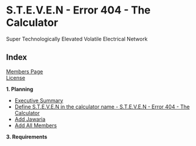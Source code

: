 # S.T.E.V.E.N - Error 404 - The Calculator
Super Technologically Elevated Volatile Electrical Network

## Index

[Members Page](https://github.com/solarZoey/CYBR_404_Project1_Team4/blob/main/Week_1/Members_Page.md)<br>
[License](https://github.com/solarZoey/CYBR_404_Project1_Team4/blob/main/README.md)

**1. Planning**

   - [Executive Summary](https://github.com/solarZoey/CYBR_404_Project1_Team4/blob/main/Documentation/ExecutiveSummary.md)
   - [Define S.T.E.V.E.N in the calculator name - S.T.E.V.E.N - Error 404 - The Calculator](https://github.com/solarZoey/CYBR_404_Project1_Team4/issues/14)
   - [Add Jawaria](https://github.com/solarZoey/CYBR_404_Project1_Team4/issues/1)
   - [Add All Members](https://github.com/solarZoey/CYBR_404_Project1_Team4/issues/3)

**3. Requirements**
